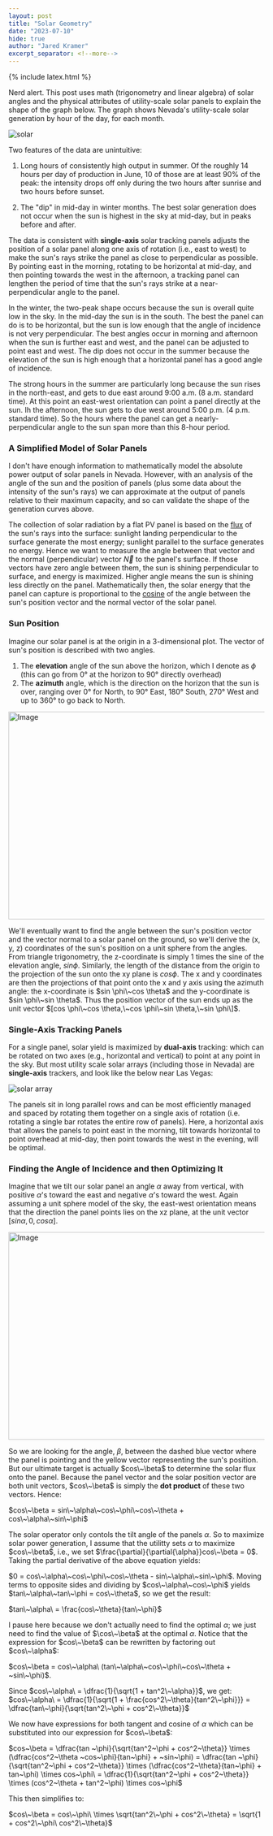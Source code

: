 ```yaml
---
layout: post
title: "Solar Geometry"
date: "2023-07-10"
hide: true
author: "Jared Kramer"
excerpt_separator: <!--more-->
---
```


<head>
  {% include latex.html %}
</head>
 
Nerd alert.  This post uses math (trigonometry and linear algebra) of solar angles and the physical attributes of utility-scale solar panels to explain the shape of the graph below.  The graph shows Nevada's utility-scale solar generation by hour of the day, for each month. 

![solar](/assets/images/post8_NV_solar_by_month.png)

Two features of the data are unintuitive:

1.  Long hours of consistently high output in summer.  Of the roughly 14 hours per day of production in June, 10 of those are at least 90% of the peak: the intensity drops off only during the two hours after sunrise and two hours before sunset.  

2.  The "dip" in mid-day in winter months.  The best solar generation does not occur when the sun is highest in the sky at mid-day, but in peaks before and after.

The data is consistent with **single-axis** solar tracking panels adjusts the position of a solar panel along one axis of rotation (i.e., east to west) to make the sun's rays strike the panel as close to perpendicular as possible.  By pointing east in the morning, rotating to be horizontal at mid-day, and then pointing towards the west in the afternoon, a tracking panel can lengthen the period of time that the sun's rays strike at a near-perpendicular angle to the panel.  

In the winter, the two-peak shape occurs because the sun is overall quite low in the sky.  In the mid-day the sun is in the south.  The best the panel can do is to be horizontal, but the sun is low enough that the angle of incidence is not very perpendicular.  The best angles occur in morning and afternoon when the sun is further east and west, and the panel can be adjusted to point east and west.  The dip does not occur in the summer because the elevation of the sun is high enough that a horizontal panel has a good angle of incidence.  

The strong hours in the summer are particularly long because the sun rises in the north-east, and gets to due east around 9:00 a.m. (8 a.m. standard time).   At this point an east-west orientation can point a panel directly at the sun.   Ih the afternoon, the sun gets to due west around 5:00 p.m. (4 p.m. standard time).  So the hours where the panel can get a nearly-perpendicular angle to the sun span more than this 8-hour period.

### A Simplified Model of Solar Panels

I don't have enough information to mathematically model the absolute power output of solar panels in Nevada.  However, with an analysis of the angle of the sun and the position of panels (plus some data about the intensity of the sun's rays) we can approximate at the output of panels relative to their maximum capacity, and so can validate the shape of the generation curves above. 

The collection of solar radiation by a flat PV panel is based on the [flux](https://en.wikipedia.org/wiki/Flux) of the sun's rays into the surface: sunlight landing perpendicular to the surface generate the most energy; sunlight parallel to the surface generates no energy.  Hence we want to measure the angle between that vector and the normal (perpendicular) vector $\vec{N}$ to the panel's surface.   If those vectors have zero angle between them, the sun is shining perpendicular to surface, and energy is maximized.   Higher angle means the sun is shining less directly on the panel.   Mathematically then, the solar energy that the panel can capture is proportional to the [cosine](https://www.e-education.psu.edu/eme812/node/896) of the angle between the sun's position vector and the normal vector of the solar panel. 

### Sun Position

Imagine our solar panel is at the origin in a 3-dimensional plot.   The vector of sun's position is described with two angles.  

1.  The **elevation** angle of the sun above the horizon, which I denote as $\phi$ (this can go from 0&deg; at the horizon to 90&deg; directly overhead)
2.  The **azimuth** angle, which is the direction on the horizon that the sun is over, ranging over 0&deg; for North, to 90&deg; East, 180&deg; South, 270&deg; West and up to 360&deg; to go back to North.

<div style="padding: 0; margin: 0;">
  <img src="/assets/images/post8_angles_2.png" alt="Image" width="655" height="409">
</div>

We'll eventually want to find the angle between the sun's position vector and the vector normal to a solar panel on the ground, so we'll derive the (x, y, z) coordinates of the sun's position on a unit sphere from the angles.   From triangle trigonometry, the z-coordinate is simply 1 times the sine of the elevation angle, $sin \phi$.  Similarly, the length of the distance from the origin to the projection of the sun onto the xy plane is $cos \phi$.  The x and y coordinates are then the projections of that point onto the x and y axis using the azimuth angle: the x-coordinate is $sin \phi\~cos \theta$ and the y-coordinate is $sin \phi\~sin \theta$.   Thus the position vector of the sun ends up as the unit vector $[cos \phi\~cos \theta,\~cos \phi\~sin \theta,\~sin \phi\]$.  

### Single-Axis Tracking Panels

For a single panel, solar yield is maximized by **dual-axis** tracking: which can be rotated on two axes (e.g., horizontal and vertical) to point at any point in the sky.  But most utility scale solar arrays (including those in Nevada) are **single-axis** trackers, and look like the below near Las Vegas:

![solar array](/assets/images/post8_nellis-solar-array.jpeg)

The panels sit in long parallel rows and can be most efficiently managed and spaced by rotating them together on a single axis of rotation (i.e. rotating a single bar rotates the entire row of panels).  Here, a horizontal axis that allows the panels to point east in the morning, tilt towards horizontal to point overhead at mid-day, then point towards the west in the evening, will be optimal.

### Finding the Angle of Incidence and then Optimizing It

Imagine that we tilt our solar panel an angle $\alpha$ away from vertical, with positive $\alpha$'s toward the east and negative $\alpha$'s toward the west.  Again assuming a unit sphere model of the sky, the east-west orientation means that the direction the panel points lies on the xz plane, at the unit vector $[sin \alpha, 0, cos \alpha]$.

<div style="padding: 0; margin: 0;">
  <img src="/assets/images/post8_angles_3.png" alt="Image" width="655" height="409">
</div>

So we are looking for the angle, $\beta$, between the dashed blue vector where the panel is pointing and the yellow vector representing the sun's position.  But our ultimate target is actually $cos\~\beta$ to determine the solar flux onto the panel.  Because the panel vector and the solar position vector are both unit vectors, $cos\~\beta$ is simply the **dot product** of these two vectors.  Hence: 

$cos\~\beta = sin\~\alpha\~cos\~\phi\~cos\~\theta + cos\~\alpha\~sin\~\phi$

The solar operator only contols the tilt angle of the panels $\alpha$.  So to maximize solar power generation, I assume that the utilitty sets $\alpha$ to maximize $cos\~\beta$, i.e., we set $\frac{\partial}{\partial{\alpha}}cos\~\beta = 0$.   Taking the partial derivative of the above equation yields: 

$0 = cos\~\alpha\~cos\~\phi\~cos\~\theta - sin\~\alpha\~sin\~\phi$.  Moving terms to opposite sides and dividing by $cos\~\alpha\~cos\~\phi$ yields $tan\~\alpha\~tan\~\phi = cos\~\theta$, so we get the result: 

$tan\~\alpha\ = \frac{cos\~\theta}{tan\~\phi}$

I pause here because we don't actually need to find the optimal $\alpha$; we just need to find the value of $\cos\~\beta$ at the optimal $\alpha$.  Notice that the expression for $cos\~\beta$ can be rewritten by factoring out $cos\~\alpha$:

$cos\~\beta = cos\~\alpha\ (tan\~\alpha\~cos\~\phi\~cos\~\theta + ~sin\~\phi)$. 

Since $cos\~\alpha\ = \dfrac{1}{\sqrt{1 + tan^2\~\alpha}}$, we get: $cos\~\alpha\ = \dfrac{1}{\sqrt{1 + \frac{cos^2\~\theta}{tan^2\~\phi}}} = \dfrac{tan\~\phi}{\sqrt{tan^2\~\phi + cos^2\~\theta}}$

We now have expressions for both tangent and cosine of $\alpha$ which can be substituted into our expression for $cos\~\beta$:

$cos\~\beta = \dfrac{tan \~\phi}{\sqrt{tan^2\~\phi + cos^2\~\theta}} \times (\dfrac{cos^2\~\theta ~cos\~\phi\}{tan\~\phi} + ~sin\~\phi) = \dfrac{tan \~\phi}{\sqrt{tan^2\~\phi + cos^2\~\theta}} \times (\dfrac{cos^2\~\theta}{tan\~\phi} + tan\~\phi) \times cos\~\phi\ = \dfrac{1}{\sqrt{tan^2\~\phi + cos^2\~\theta}} \times (cos^2\~\theta + tan^2\~\phi) \times cos\~\phi\$

This then simplifies to: 

$cos\~\beta = cos\~\phi\ \times \sqrt{tan^2\~\phi + cos^2\~\theta} = \sqrt{1 + cos^2\~\phi\ cos^2\~\theta}$
 








